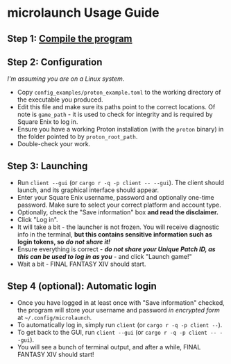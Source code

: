 # microlaunch Usage Guide

## Step 1: [Compile the program](/BUILDING.md)

## Step 2: Configuration
*I'm assuming you are on a Linux system.*
- Copy `config_examples/proton_example.toml` to the working directory of the executable you produced.
- Edit this file and make sure its paths point to the correct locations. Of note is `game_path` - it is used to check for integrity and is required by Square Enix to log in.
- Ensure you have a working Proton installation (with the `proton` binary) in the folder pointed to by `proton_root_path`.
- Double-check your work.

## Step 3: Launching
- Run `client --gui` (or `cargo r -q -p client -- --gui`). The client should launch, and its graphical interface should appear.
- Enter your Square Enix username, password and optionally one-time password. Make sure to select your correct platform and account type.
- Optionally, check the "Save information" box **and read the disclaimer.**
- Click "Log in".
- It will take a bit - the launcher is not frozen. You will receive diagnostic info in the terminal, **but this contains sensitive information such as login tokens, so** ***do not share it!***
- Ensure everything is correct - ***do not share your Unique Patch ID, as this can be used to log in as you*** - and click "Launch game!"
- Wait a bit - FINAL FANTASY XIV should start.

## Step 4 (optional): Automatic login
- Once you have logged in at least once with "Save information" checked, the program will store your username and password *in encrypted form* at `~/.config/microlaunch`.
- To automatically log in, simply run `client` (or `cargo r -q -p client --`).
- To get back to the GUI, run `client --gui` (or `cargo r -q -p client -- --gui`).
- You will see a bunch of terminal output, and after a while, FINAL FANTASY XIV should start!